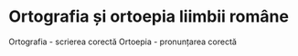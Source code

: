 # Ortografia și ortoepia liimbii române
Ortografia - scrierea corectă
Ortoepia - pronunțarea corectă